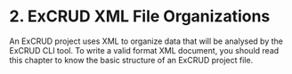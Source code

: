 # 2. ExCRUD XML File Organizations

An ExCRUD project uses XML to organize data that will be analysed by the ExCRUD CLI tool. To write a valid format XML document, you should read this chapter to know the basic structure of an ExCRUD project file.